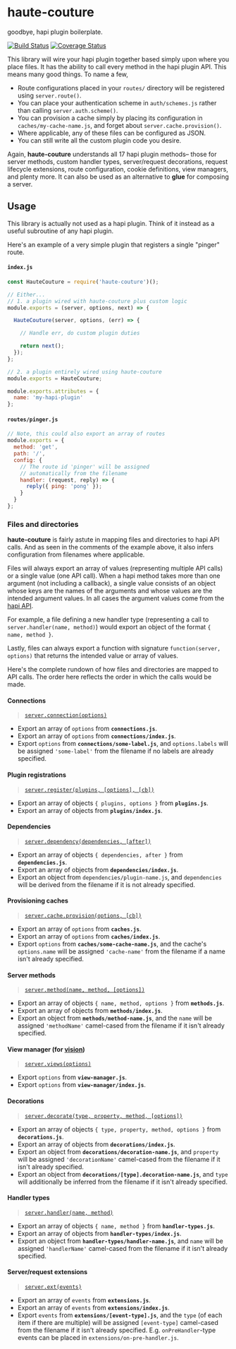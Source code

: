 # haute-couture

goodbye, hapi plugin boilerplate.

[![Build Status](https://travis-ci.org/devinivy/haute-couture.svg?branch=master)](https://travis-ci.org/devinivy/haute-couture) [![Coverage Status](https://coveralls.io/repos/devinivy/haute-couture/badge.svg?branch=master&service=github)](https://coveralls.io/github/devinivy/haute-couture?branch=master)

This library will wire your hapi plugin together based simply upon where you place files.  It has the ability to call every method in the hapi plugin API.  This means many good things.  To name a few,

 - Route configurations placed in your `routes/` directory will be registered using `server.route()`.
 - You can place your authentication scheme in `auth/schemes.js` rather than calling `server.auth.scheme()`.
 - You can provision a cache simply by placing its configuration in `caches/my-cache-name.js`, and forget about `server.cache.provision()`.
 - Where applicable, any of these files can be configured as JSON.
 - You can still write all the custom plugin code you desire.

Again, **haute-couture** understands all 17 hapi plugin methods– those for server methods, custom handler types, server/request decorations, request lifecycle extensions, route configuration, cookie definitions, view managers, and plenty more.  It can also be used as an alternative to **glue** for composing a server.

## Usage
This library is actually not used as a hapi plugin.  Think of it instead as a useful subroutine of any hapi plugin.

Here's an example of a very simple plugin that registers a single "pinger" route.

#### `index.js`
```js
const HauteCouture = require('haute-couture')();

// Either...
// 1. a plugin wired with haute-couture plus custom logic
module.exports = (server, options, next) => {

  HauteCouture(server, options, (err) => {

    // Handle err, do custom plugin duties

    return next();
  });
};

// 2. a plugin entirely wired using haute-couture
module.exports = HauteCouture;

module.exports.attributes = {
  name: 'my-hapi-plugin'
};
```

#### `routes/pinger.js`
```js
// Note, this could also export an array of routes
module.exports = {
  method: 'get',
  path: '/',
  config: {
    // The route id 'pinger' will be assigned
    // automatically from the filename
    handler: (request, reply) => {
      reply({ ping: 'pong' });
    }
  }
};
```

### Files and directories
**haute-couture** is fairly astute in mapping files and directories to hapi API calls.  And as seen in the comments of the example above, it also infers configuration from filenames where applicable.

Files will always export an array of values (representing multiple API calls) or a single value (one API call).  When a hapi method takes more than one argument (not including a callback), a single value consists of an object whose keys are the names of the arguments and whose values are the intended argument values.  In all cases the argument values come from the [hapi API](https://github.com/hapijs/hapi/blob/master/API.md).

For example, a file defining a new handler type (representing a call to `server.handler(name, method)`) would export an object of the format `{ name, method }`.

Lastly, files can always export a function with signature `function(server, options)` that returns the intended value or array of values.

Here's the complete rundown of how files and directories are mapped to API calls.  The order here reflects the order in which the calls would be made.

#### Connections
> [`server.connection(options)`](https://github.com/hapijs/hapi/blob/master/API.md#serverconnectionoptions)

  - Export an array of `options` from **`connections.js`**.
  - Export an array of `options` from **`connections/index.js`**.
  - Export `options` from **`connections/some-label.js`**, and `options.labels` will be assigned `'some-label'` from the filename if no labels are already specified.

#### Plugin registrations
> [`server.register(plugins, [options], [cb])`](https://github.com/hapijs/hapi/blob/master/API.md#serverregisterplugins-options-callback)

  - Export an array of objects `{ plugins, options }` from **`plugins.js`**.
  - Export an array of objects from **`plugins/index.js`**.

#### Dependencies
> [`server.dependency(dependencies, [after])`](https://github.com/hapijs/hapi/blob/master/API.md#serverdependencydependencies-after)

  - Export an array of objects `{ dependencies, after }` from **`dependencies.js`**.
  - Export an array of objects from **`dependencies/index.js`**.
  - Export an object from `dependencies/plugin-name.js`, and `dependencies` will be derived from the filename if it is not already specified.

#### Provisioning caches
> [`server.cache.provision(options, [cb])`](https://github.com/hapijs/hapi/blob/master/API.md#servercacheprovisionoptions-callback)

  - Export an array of `options` from **`caches.js`**.
  - Export an array of `options` from **`caches/index.js`**.
  - Export `options` from **`caches/some-cache-name.js`**, and the cache's `options.name` will be assigned `'cache-name'` from the filename if a name isn't already specified.

#### Server methods
> [`server.method(name, method, [options])`](https://github.com/hapijs/hapi/blob/master/API.md#servermethodname-method-options)

  - Export an array of objects `{ name, method, options }` from **`methods.js`**.
  - Export an array of objects from **`methods/index.js`**.
  - Export an object from **`methods/method-name.js`**, and the `name` will be assigned `'methodName'` camel-cased from the filename if it isn't already specified.

#### View manager (for [vision](https://github.com/hapijs/vision))
> [`server.views(options)`](https://github.com/hapijs/vision/blob/master/API.md#serverviewsoptions)

  - Export `options` from **`view-manager.js`**.
  - Export `options` from **`view-manager/index.js`**.

#### Decorations
> [`server.decorate(type, property, method, [options])`](https://github.com/hapijs/hapi/blob/master/API.md#serverdecoratetype-property-method-options)

  - Export an array of objects `{ type, property, method, options }` from **`decorations.js`**.
  - Export an array of objects from **`decorations/index.js`**.
  - Export an object from **`decorations/decoration-name.js`**, and `property` will be assigned `'decorationName'` camel-cased from the filename if it isn't already specified.
  - Export an object from **`decorations/[type].decoration-name.js`**, and `type` will additionally be inferred from the filename if it isn't already specified.

#### Handler types
> [`server.handler(name, method)`](https://github.com/hapijs/hapi/blob/master/API.md#serverhandlername-method)

  - Export an array of objects `{ name, method }` from **`handler-types.js`**.
  - Export an array of objects from **`handler-types/index.js`**.
  - Export an object from **`handler-types/handler-name.js`**, and `name` will be assigned `'handlerName'` camel-cased from the filename if it isn't already specified.

#### Server/request extensions
> [`server.ext(events)`](https://github.com/hapijs/hapi/blob/master/API.md#serverextevents)

  - Export an array of `events` from **`extensions.js`**.
  - Export an array of `events` from **`extensions/index.js`**.
  - Export `events` from **`extensions/[event-type].js`**, and the `type` (of each item if there are multiple) will be assigned `[event-type]` camel-cased from the filename if it isn't already specified.  E.g. `onPreHandler`-type events can be placed in `extensions/on-pre-handler.js`.
